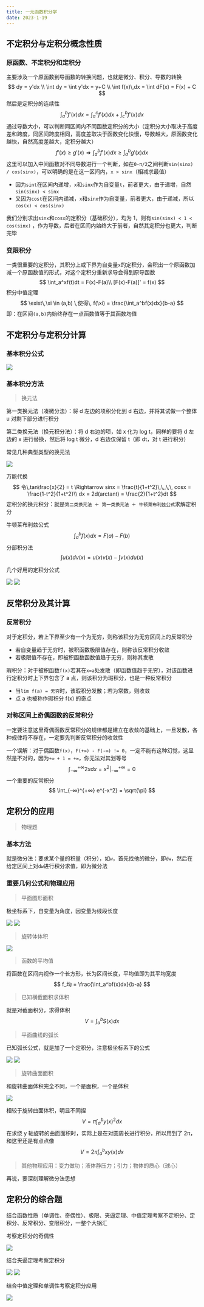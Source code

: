 ```yaml
---
title: 一元函数积分学
date: 2023-1-19
---
```



## 不定积分与定积分概念性质

### 原函数、不定积分和定积分

主要涉及一个原函数到导函数的转换问题，也就是微分、积分、导数的转换
$$
dy = y'dx \\
\int dy = \int y'dx = y+C \\
\int f(x)\,dx = \int dF(x) = F(x) + C
$$
然后是定积分的连续性
$$
\int_a^b f'(x)dx = \int_a^c f'(x)dx + \int_c^b f'(x)dx
$$
通过导数大小，可以判断同区间内不同函数定积分的大小（定积分大小取决于高度差和跨度，同区间跨度相同，高度差取决于函数变化快慢，导数越大，原函数变化越快，自然高度差越大，定积分越大）
$$
f'(x) \geq g'(x) \Rightarrow \int_a^b f'(x)dx \geq \int_a^b g'(x)dx
$$
这里可以加入中间函数对不同导数进行一个判断，如在`0-π/2`之间判断`sin(sinx) / cos(sinx)`，可以明确的是在这一区间内，`x > sinx`（相减求最值）

- 因为`sint`在区间内递增，`x`和`sinx`作为自变量`t`，前者更大，由于递增，自然`sin(sinx) < sinx`
- 又因为`cost`在区间内递减，`x`和`sinx`作为自变量，前者更大，由于递减，所以`cos(x) < cos(sinx)`

我们分别求出`sinx`和`cosx`的定积分（基础积分），均为 1，则有`sin(sinx) < 1 < cos(sinx)`
，作为导数，后者在区间内始终大于前者，自然其定积分也更大，判断完毕

### 变限积分

一类很重要的定积分，其积分上或下界为自变量`x`的定积分，会积出一个原函数加减一个原函数值的形式，对这个定积分重新求导会得到原导函数
$$
\int_a^xf(t)dt = F(x)-F(a)\\
[F(x)-F(a)]' = f(x)
$$
积分中值定理
$$
\exist\,\xi \in (a,b) \,使得\, f(\xi) = \frac{\int_a^bf(x)dx}{b-a}
$$
即：在区间`(a,b)`内始终存在一点函数值等于其函数均值

## 不定积分与定积分计算

### 基本积分公式

<img src="./assets/image-20230308001110825.png">

### 基本积分方法

> 换元法

第一类换元法（凑微分法）：将 d 左边的项积分化到 d 右边，并将其试做一个整体 u 对剩下部分进行积分

第二类换元法（换元积分法）：将 d 右边的项，如 x 化为 log t，同样的要将 d 左边的 x 进行替换，然后将 log t 微分，d 右边仅保留 t（即 dt，对 t 进行积分）

常见几种典型类型的换元法

<img src="./assets/image-20230308002418578.png">

万能代换
$$
令\,tan\frac{x}{2} = t \Rightarrow sinx = \frac{t}{1+t^2}\,\,,\,\, cosx = \frac{1-t^2}{1+t^2}\\
dx = 2d(arctant) = \frac{2}{1+t^2}dt
$$
定积分的换元积分：就是`第二类换元法 ＋ 第一类换元法 ＋ 牛顿莱布利兹公式`求解定积分

牛顿莱布利兹公式
$$
\int _a^bf(x)dx = F(a)-F(b)
$$
分部积分法
$$
\int u(x)dv(x) = u(x)v(x) - \int v(x)du(x)
$$



几个好用的定积分公式

<img src="./assets/image-20230308002728652.png">

<img src="./assets/image-20230308002754290.png">

## 反常积分及其计算

### 反常积分

对于定积分，若上下界至少有一个为无穷，则称该积分为无穷区间上的反常积分

- 若自变量趋于无穷时，被积函数极限值存在，则称该反常积分收敛
- 若极限值不存在，即被积函数函数值趋于无穷，则称其发散

瑕积分：对于被积函数`f(x)`若其在`x=a`处发散（即函数值趋于无穷），对该函数进行定积分时上下界包含了 a 点，则该积分为瑕积分，也是一种反常积分

- 当`lim f(a) = 无穷`时，该瑕积分发散；若为常数，则收敛
- 点 a 也被称作瑕积分 f(x) 的奇点

### 对称区间上奇偶函数的反常积分

一定要注意这里奇偶函数反常积分的规律都是建立在收敛的基础上，一旦发散，各种规律将不存在，一定要先判断反常积分的收敛性

一个误解：对于偶函数`f(x)`，`F(+∞) - F(-∞) != 0`，一定不能有这种幻觉，这显然是不对的，因为`+∞ + 1 = +∞`，你无法对其划等号
$$
\int _{-∞}^{+∞} 2xdx = x^2 |_{-∞}^{+∞} = 0
$$
一个重要的反常积分
$$
\int_{-∞}^{+∞} e^{-x^2} = \sqrt{\pi}
$$

## 定积分的应用

> 物理题

### 基本方法

就是微分法：要求某个量的积量（积分），如`w`，首先找他的微分，即`dw`，然后在给定区间上对`dw`进行积分求值，即为微分法

### 重要几何公式和物理应用

> 平面图形面积

极坐标系下，自变量为角度，因变量为线段长度

<img src="./assets/image-20230308004535989.png">

<img src="./assets/image-20230308004609915.png">

> 旋转体体积

<img src="./assets/image-20230308004717928.png">

> 函数的平均值

将函数在区间内视作一个长方形，长为区间长度，平均值即为其平均宽度
$$
f_均 = \frac{\int_a^bf(x)dx}{b-a}
$$

> 已知横截面积求体积

就是对截面积分，求得体积
$$
V = \int_a^bS(x)dx
$$

> 平面曲线的弧长

已知弧长公式，就是加了一个定积分，注意极坐标系下的公式

<img src="./assets/image-20230308005239070.png">

<img src="./assets/image-20230308005312592.png">

> 旋转曲面面积

和旋转曲面体积完全不同，一个是面积，一个是体积

<img src="./assets/image-20230308010134825.png">

相较于旋转曲面体积，明显不同捏
$$
V = \pi\int_a^by(x)^2dx
$$
在求绕 y 轴旋转的曲面面积时，实际上是在对圆周长进行积分，所以用到了 2π，和这里还是有点点像
$$
V = 2\pi\int_a^b xy(x)dx
$$

> 其他物理应用：变力做功；液体静压力；引力；物体的质心（球心）

再说，要深刻理解微分法思想

## 定积分的综合题

结合函数性质（单调性、奇偶性）、极限、夹逼定理、中值定理考察不定积分、定积分、反常积分、变限积分，一整个大锅汇

考察定积分的奇偶性

<img src="./assets/image-20230309000731634.png">

结合夹逼定理考察定积分

<img src="./assets/image-20230309000546929.png">

<img src="./assets/image-20230309000610821.png">

结合中值定理和单调性考察定积分应用

<img src="./assets/image-20230309000501763.png">
